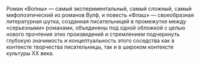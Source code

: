 <!--2017-01-02 12:49:19-->
Роман «Волны» — самый экспериментальный, самый сложный, самый мифопоэтический из романов Вулф, и повесть «Флаш» — своеобразная литературная шутка, созданная писательницей в промежутке между «серьезными» романами, объединены под одной обложкой с целью нового прочтения этих произведений и стремлением подчеркнуть глубокую значимость и концептуальность этого соседства как в контексте творчества писательницы, так и в широком контексте культуры ХХ века.
